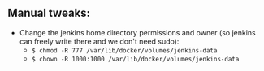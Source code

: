## Manual tweaks:

* Change the jenkins home directory permissions and owner (so jenkins can freely write there and we don't need sudo):
    - `$ chmod -R 777 /var/lib/docker/volumes/jenkins-data`
    - `$ chown -R 1000:1000 /var/lib/docker/volumes/jenkins-data`
